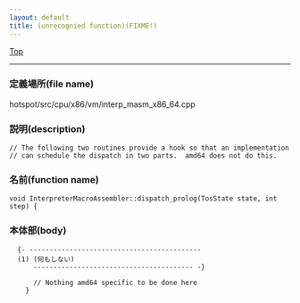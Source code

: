 ```yaml
---
layout: default
title: (unrecognied function)(FIXME!)
---
```

[Top](../index.html)

--- 
### 定義場所(file name)
hotspot/src/cpu/x86/vm/interp_masm_x86_64.cpp
### 説明(description)

```
// The following two routines provide a hook so that an implementation
// can schedule the dispatch in two parts.  amd64 does not do this.
```

### 名前(function name)
```
void InterpreterMacroAssembler::dispatch_prolog(TosState state, int step) {
```

### 本体部(body)
```
  {- -------------------------------------------
  (1) (何もしない)
      ---------------------------------------- -}

	  // Nothing amd64 specific to be done here
	}
	
```


